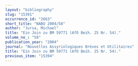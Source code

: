 ```yaml
---
layout: "bibliography"
slug: "15391"
occurrence_id: "2663"
short_title: "NABU 2004/58"
author: "Jursa, Michael"
title: "Ein Join zu BM 59771 (AfO Beih. 25 Nr. 54)."
volume_no_: "58"
publication_year: "2004"
journal: "Nouvelles Assyriologiques Brèves et Utilitaires"
title: "Ein Join zu BM 59771 (AfO Beih. 25 Nr. 54)."
previous_item: "15394"
---
```

